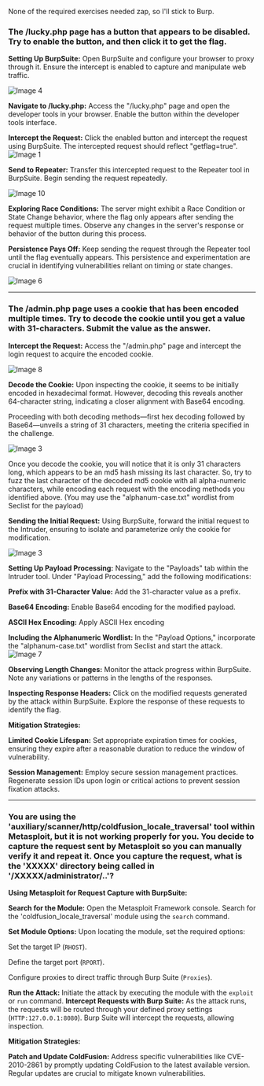 None of the required exercises needed zap, so I'll stick to Burp.

### The /lucky.php page has a button that appears to be disabled. Try to enable the button, and then click it to get the flag.

**Setting Up BurpSuite:**
Open BurpSuite and configure your browser to proxy through it. Ensure the intercept is enabled to capture and manipulate web traffic.

<img class="post-image-small" src="{{site.baseurl}}\assets\images\2023-12-1-Web-Proxies-Skill_Assessmnent_images\images\image4.png" alt="Image 4">

**Navigate to /lucky.php:**
Access the "/lucky.php" page and open the developer tools in your browser. Enable the button within the developer tools interface.


**Intercept the Request:**
Click the enabled button and intercept the request using BurpSuite. The intercepted request should reflect "getflag=true".
<img class="post-image-big" src="{{site.baseurl}}\assets\images\2023-12-1-Web-Proxies-Skill_Assessmnent_images\images\image1.png" alt="Image 1">

**Send to Repeater:**
Transfer this intercepted request to the Repeater tool in BurpSuite. Begin sending the request repeatedly.

<img class="post-image-big" src="{{site.baseurl}}\assets\images\2023-12-1-Web-Proxies-Skill_Assessmnent_images\images\image10.png" alt="Image 10">

**Exploring Race Conditions:**
The server might exhibit a Race Condition or State Change behavior, where the flag only appears after sending the request multiple times. Observe any changes in the server's response or behavior of the button during this process.

**Persistence Pays Off:**
Keep sending the request through the Repeater tool until the flag eventually appears. This persistence and experimentation are crucial in identifying vulnerabilities reliant on timing or state changes.

<img class="post-image-big" src="{{site.baseurl}}\assets\images\2023-12-1-Web-Proxies-Skill_Assessmnent_images\images\image6.png" alt="Image 6">

---
### The /admin.php page uses a cookie that has been encoded multiple times. Try to decode the cookie until you get a value with 31-characters. Submit the value as the answer.

**Intercept the Request:**
Access the "/admin.php" page and intercept the login request to acquire the encoded cookie.

<img class="post-image-small" src="{{site.baseurl}}\assets\images\2023-12-1-Web-Proxies-Skill_Assessmnent_images\images\image8.png" alt="Image 8">


**Decode the Cookie:**
Upon inspecting the cookie, it seems to be initially encoded in hexadecimal format. However, decoding this reveals another 64-character string, indicating a closer alignment with Base64 encoding.

Proceeding with both decoding methods—first hex decoding followed by Base64—unveils a string of 31 characters, meeting the criteria specified in the challenge.

<img class="post-image-big" src="{{site.baseurl}}\assets\images\2023-12-1-Web-Proxies-Skill_Assessmnent_images\images\image3.png" alt="Image 3">

Once you decode the cookie, you will notice that it is only 31 characters long, which appears to be an md5 hash missing its last character. So, try to fuzz the last character of the decoded md5 cookie with all alpha-numeric characters, while encoding each request with the encoding methods you identified above. (You may use the "alphanum-case.txt" wordlist from Seclist for the payload)

**Sending the Initial Request:**
Using BurpSuite, forward the initial request to the Intruder, ensuring to isolate and parameterize only the cookie for modification.

<img class="post-image-big" src="{{site.baseurl}}\assets\images\2023-12-1-Web-Proxies-Skill_Assessmnent_images\images\image3.png" alt="Image 3">

**Setting Up Payload Processing:**
Navigate to the "Payloads" tab within the Intruder tool. Under "Payload Processing," add the following modifications:

**Prefix with 31-Character Value:** Add the 31-character value as a prefix.

**Base64 Encoding:** Enable Base64 encoding for the modified payload.

**ASCII Hex Encoding:** Apply ASCII Hex encoding


**Including the Alphanumeric Wordlist:**
In the "Payload Options," incorporate the "alphanum-case.txt" wordlist from Seclist and start the attack.
<img class="post-image-big" src="{{site.baseurl}}\assets\images\2023-12-1-Web-Proxies-Skill_Assessmnent_images\images\image7.png" alt="Image 7">

**Observing Length Changes:**
Monitor the attack progress within BurpSuite. Note any variations or patterns in the lengths of the responses.

**Inspecting Response Headers:**
Click on the modified requests generated by the attack within BurpSuite. Explore the response of these requests to identify the flag.

**Mitigation Strategies:**

**Limited Cookie Lifespan:** Set appropriate expiration times for cookies, ensuring they expire after a reasonable duration to reduce the window of vulnerability.

**Session Management:** Employ secure session management practices. Regenerate session IDs upon login or critical actions to prevent session fixation attacks.

---
### You are using the 'auxiliary/scanner/http/coldfusion_locale_traversal' tool within Metasploit, but it is not working properly for you. You decide to capture the request sent by Metasploit so you can manually verify it and repeat it. Once you capture the request, what is the 'XXXXX' directory being called in '/XXXXX/administrator/..'?

**Using Metasploit for Request Capture with BurpSuite:**

**Search for the Module:** Open the Metasploit Framework console. Search for the 'coldfusion_locale_traversal' module using the `search` command.

**Set Module Options:** Upon locating the module, set the required options:

Set the target IP (`RHOST`).

Define the target port (`RPORT`).

Configure proxies to direct traffic through Burp Suite (`Proxies`).

**Run the Attack:** Initiate the attack by executing the module with the `exploit` or `run` command.
**Intercept Requests with Burp Suite:** As the attack runs, the requests will be routed through your defined proxy settings (`HTTP:127.0.0.1:8080`). Burp Suite will intercept the requests, allowing inspection.

**Mitigation Strategies:**

**Patch and Update ColdFusion:** Address specific vulnerabilities like CVE-2010-2861 by promptly updating ColdFusion to the latest available version. Regular updates are crucial to mitigate known vulnerabilities.
